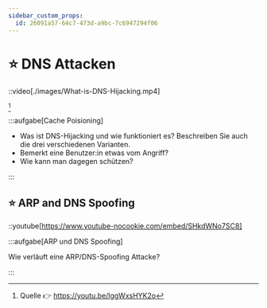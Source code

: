 ```yaml
---
sidebar_custom_props:
  id: 26091a57-64c7-473d-a9bc-7c6947294f06
---
```


# ⭐️ DNS Attacken


::video[./images/What-is-DNS-Hijacking.mp4]

[^1]

:::aufgabe[Cache Poisioning]

- Was ist DNS-Hijacking und wie funktioniert es? Beschreiben Sie auch die drei verschiedenen Varianten.
- Bemerkt eine Benutzer:in etwas vom Angriff? 
- Wie kann man dagegen schützen?

<Answer  type="text"  webKey="307634c6-4014-425d-832d-eca3269ad79f"/>

:::

## ⭐️ ARP and DNS Spoofing

::youtube[https://www.youtube-nocookie.com/embed/SHkdWNo7SC8]

:::aufgabe[ARP und DNS Spoofing]

Wie verläuft eine ARP/DNS-Spoofing Attacke?

<Answer  type="text"  webKey="832e9fad-b764-42dc-a9c7-b6ea964a8cd0"/>

:::


[^1]: Quelle 👉 https://youtu.be/lggWxsHYK2o